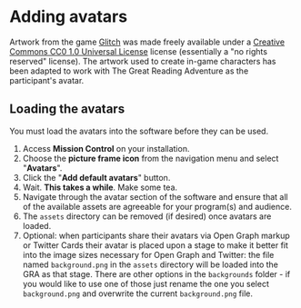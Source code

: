 # Adding avatars

Artwork from the game [Glitch](https://www.glitchthegame.com/) was made freely available under a [Creative Commons CC0 1.0 Universal License](http://creativecommons.org/publicdomain/zero/1.0/legalcode) license (essentially a "no rights reserved" license). The artwork used to create in-game characters has been adapted to work with The Great Reading Adventure as the participant's avatar.

## Loading the avatars

You must load the avatars into the software before they can be used.

1. Access **Mission Control** on your installation.
2. Choose the **picture frame icon** from the navigation menu and select "**Avatars**".
3. Click the "**Add default avatars**" button.
4. Wait. **This takes a while**. Make some tea.
5. Navigate through the avatar section of the software and ensure that all of the available assets are agreeable for your program(s) and audience.
6. The `assets` directory can be removed (if desired) once avatars are loaded.
7. Optional: when participants share their avatars via Open Graph markup or Twitter Cards their avatar is placed upon a stage to make it better fit into the image sizes necessary for Open Graph and Twitter: the file named `background.png` in the `assets` directory will be loaded into the GRA as that stage. There are other options in the `backgrounds` folder - if you would like to use one of those just rename the one you select `background.png` and overwrite the current `background.png` file.

